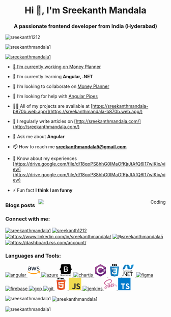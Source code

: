 <h1 align="center">Hi 👋, I'm Sreekanth Mandala</h1>
<h3 align="center">A passionate frontend developer from India (Hyderabad)</h3>

<a><img src="https://img.shields.io/twitter/follow/sreekanth1212?logo=twitter&style=for-the-badge" alt="sreekanth1212" /></a> 
<p align="left"> <img src="https://komarev.com/ghpvc/?username=sreekanthmandala1&label=Profile%20views&color=0e75b6&style=flat" alt="sreekanthmandala1" /> </p>

<p align="left"> <a href="https://github.com/ryo-ma/github-profile-trophy"><img src="https://github-profile-trophy.vercel.app/?username=sreekanthmandala1" alt="sreekanthmandala1" /></a> </p>

<p align="left"> <a href="https://twitter.com/sreekanth1212" target="blank">

- 🔭 I’m currently working on [Money Planner](https://github.com/sreekanthmandala1/Money-Planner)

- 🌱 I’m currently learning **Angular, .NET**

- 👯 I’m looking to collaborate on [Money Planner](https://github.com/sreekanthmandala1/Money-Planner)

- 🤝 I’m looking for help with [Angular Pipes](https://github.com/sreekanthmandala1/Angular-Pipes)

- 👨‍💻 All of my projects are available at [https://sreekanthmandala-b870b.web.app/](https://sreekanthmandala-b870b.web.app/)

- 📝 I regularly write articles on [http://sreekanthmandala.com/](http://sreekanthmandala.com/)

- 💬 Ask me about **Angular**

- 📫 How to reach me **sreekanthmandala5@gmail.com**

- 📄 Know about my experiences [https://drive.google.com/file/d/18qoPS8hhG0IMaOfKjrJtAfQ6I17wIKix/view](https://drive.google.com/file/d/18qoPS8hhG0IMaOfKjrJtAfQ6I17wIKix/view)

- ⚡ Fun fact **I think I am funny**

<p align="right"> <img align="right" alt="Coding" width="400" src="https://media3.giphy.com/media/scZPhLqaVOM1qG4lT9/giphy.gif?cid=ecf05e47jo4ynbmujkhvp1hs738c5vw9j8g7lh0innq1b1ka&ep=v1_gifs_search&rid=giphy.gif&ct=g"></p>

### Blogs posts
<!-- BLOG-POST-LIST:START -->
<!-- BLOG-POST-LIST:END -->

<h3 align="left">Connect with me:</h3>
<p align="left">
<a href="https://dev.to/sreekanthmandala1" target="blank"><img align="center" src="https://raw.githubusercontent.com/rahuldkjain/github-profile-readme-generator/master/src/images/icons/Social/devto.svg" alt="sreekanthmandala1" height="30" width="40" /></a>
<a href="https://twitter.com/sreekanth1212" target="blank"><img align="center" src="https://raw.githubusercontent.com/rahuldkjain/github-profile-readme-generator/master/src/images/icons/Social/twitter.svg" alt="sreekanth1212" height="30" width="40" /></a>
<a href="https://linkedin.com/in/https://www.linkedin.com/in/sreekanthmandala/" target="blank"><img align="center" src="https://raw.githubusercontent.com/rahuldkjain/github-profile-readme-generator/master/src/images/icons/Social/linked-in-alt.svg" alt="https://www.linkedin.com/in/sreekanthmandala/" height="30" width="40" /></a>
<a href="https://medium.com/@sreekanthmandala5" target="blank"><img align="center" src="https://raw.githubusercontent.com/rahuldkjain/github-profile-readme-generator/master/src/images/icons/Social/medium.svg" alt="@sreekanthmandala5" height="30" width="40" /></a>
<a href="/https://dashboard.rss.com/account/" target="blank"><img align="center" src="https://raw.githubusercontent.com/rahuldkjain/github-profile-readme-generator/master/src/images/icons/Social/rss.svg" alt="https://dashboard.rss.com/account/" height="30" width="40" /></a>
</p>

<h3 align="left">Languages and Tools:</h3>
<p align="left"> <a href="https://angular.io" target="_blank" rel="noreferrer"> <img src="https://angular.io/assets/images/logos/angular/angular.svg" alt="angular" width="40" height="40"/> </a> <a href="https://aws.amazon.com" target="_blank" rel="noreferrer"> <img src="https://raw.githubusercontent.com/devicons/devicon/master/icons/amazonwebservices/amazonwebservices-original-wordmark.svg" alt="aws" width="40" height="40"/> </a> <a href="https://azure.microsoft.com/en-in/" target="_blank" rel="noreferrer"> <img src="https://www.vectorlogo.zone/logos/microsoft_azure/microsoft_azure-icon.svg" alt="azure" width="40" height="40"/> </a> <a href="https://getbootstrap.com" target="_blank" rel="noreferrer"> <img src="https://raw.githubusercontent.com/devicons/devicon/master/icons/bootstrap/bootstrap-plain-wordmark.svg" alt="bootstrap" width="40" height="40"/> </a> <a href="https://www.chartjs.org" target="_blank" rel="noreferrer"> <img src="https://www.chartjs.org/media/logo-title.svg" alt="chartjs" width="40" height="40"/> </a> <a href="https://www.w3schools.com/cs/" target="_blank" rel="noreferrer"> <img src="https://raw.githubusercontent.com/devicons/devicon/master/icons/csharp/csharp-original.svg" alt="csharp" width="40" height="40"/> </a> <a href="https://www.w3schools.com/css/" target="_blank" rel="noreferrer"> <img src="https://raw.githubusercontent.com/devicons/devicon/master/icons/css3/css3-original-wordmark.svg" alt="css3" width="40" height="40"/> </a> <a href="https://dotnet.microsoft.com/" target="_blank" rel="noreferrer"> <img src="https://raw.githubusercontent.com/devicons/devicon/master/icons/dot-net/dot-net-original-wordmark.svg" alt="dotnet" width="40" height="40"/> </a> <a href="https://www.figma.com/" target="_blank" rel="noreferrer"> <img src="https://www.vectorlogo.zone/logos/figma/figma-icon.svg" alt="figma" width="40" height="40"/> </a> <a href="https://firebase.google.com/" target="_blank" rel="noreferrer"> <img src="https://www.vectorlogo.zone/logos/firebase/firebase-icon.svg" alt="firebase" width="40" height="40"/> </a> <a href="https://cloud.google.com" target="_blank" rel="noreferrer"> <img src="https://www.vectorlogo.zone/logos/google_cloud/google_cloud-icon.svg" alt="gcp" width="40" height="40"/> </a> <a href="https://git-scm.com/" target="_blank" rel="noreferrer"> <img src="https://www.vectorlogo.zone/logos/git-scm/git-scm-icon.svg" alt="git" width="40" height="40"/> </a> <a href="https://www.w3.org/html/" target="_blank" rel="noreferrer"> <img src="https://raw.githubusercontent.com/devicons/devicon/master/icons/html5/html5-original-wordmark.svg" alt="html5" width="40" height="40"/> </a> <a href="https://developer.mozilla.org/en-US/docs/Web/JavaScript" target="_blank" rel="noreferrer"> <img src="https://raw.githubusercontent.com/devicons/devicon/master/icons/javascript/javascript-original.svg" alt="javascript" width="40" height="40"/> </a> <a href="https://www.jenkins.io" target="_blank" rel="noreferrer"> <img src="https://www.vectorlogo.zone/logos/jenkins/jenkins-icon.svg" alt="jenkins" width="40" height="40"/> </a> <a href="https://sass-lang.com" target="_blank" rel="noreferrer"> <img src="https://raw.githubusercontent.com/devicons/devicon/master/icons/sass/sass-original.svg" alt="sass" width="40" height="40"/> </a> <a href="https://www.typescriptlang.org/" target="_blank" rel="noreferrer"> <img src="https://raw.githubusercontent.com/devicons/devicon/master/icons/typescript/typescript-original.svg" alt="typescript" width="40" height="40"/> </a> </p>


<p><img align="left" src="https://github-readme-stats.vercel.app/api/top-langs?username=sreekanthmandala1&show_icons=true&locale=en&layout=compact" alt="sreekanthmandala1" /></p>

<p>&nbsp;<img align="center" src="https://github-readme-stats.vercel.app/api?username=sreekanthmandala1&show_icons=true&locale=en" alt="sreekanthmandala1" /></p>

<p><img align="center" src="https://github-readme-streak-stats.herokuapp.com/?user=sreekanthmandala1&" alt="sreekanthmandala1" /></p>
